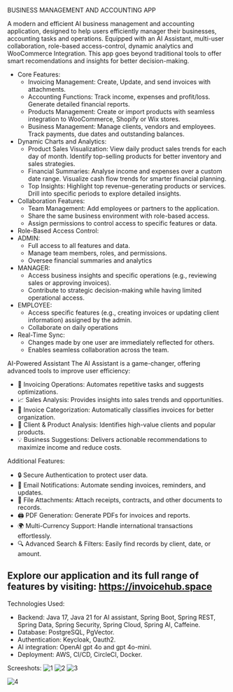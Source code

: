 BUSINESS MANAGEMENT AND ACCOUNTING APP

A modern and efficient AI business management and accounting application, designed to help users efficiently manager their businesses,
accounting tasks and operations. Equipped with an AI Assistant, multi-user collaboration, role-based access-control, dynamic analytics and WooCommerce Integration. This app goes beyond traditional tools to offer smart recomendations and
insights for better decision-making.

- Core Features:
  - Invoicing Management: Create, Update, and send invoices with attachments.
  - Accounting Functions: Track income, expenses and profit/loss. Generate detailed financial reports.
  - Products Management: Create or import products with seamless integration to WooCommerce, Shopify or Wix stores.
  - Business Management: Manage clients, vendors and employees. Track payments, due dates and outstanding balances.
- Dynamic Charts and Analytics:
  - Product Sales Visualization: View daily product sales trends for each day of month. Identify top-selling products for better inventory and sales strategies.
  - Financial Summaries: Analyse income and expenses over a custom date range. Visualize cash flow trends for smarter financial planning.
  - Top Insights: Highlight top revenue-generating products or services. Drill into specific periods to explore detailed insights.
- Collaboration Features:
  - Team Management: Add employees or partners to the application.
  - Share the same business environment with role-based access.
  - Assign permissions to control access to specific features or data.
- Role-Based Access Control:
- ADMIN:
  - Full access to all features and data.
  - Manage team members, roles, and permissions.
  - Oversee financial summaries and analytics
- MANAGER:
  - Access business insights and specific operations (e.g., reviewing sales or approving invoices).
  - Contribute to strategic decision-making while having limited operational access.
- EMPLOYEE:
  - Access specific features (e.g., creating invoices or updating client information) assigned by the admin.
  - Collaborate on daily operations
- Real-Time Sync:
  - Changes made by one user are immediately reflected for others.
  - Enables seamless collaboration across the team.
    
AI-Powered Assistant
The AI Assistant is a game-changer, offering advanced tools to improve user efficiency:
 - 🤖 Invoicing Operations: Automates repetitive tasks and suggests optimizations.
 - 📈 Sales Analysis: Provides insights into sales trends and opportunities.
 - 📂 Invoice Categorization: Automatically classifies invoices for better organization.
 - 👥 Client & Product Analysis: Identifies high-value clients and popular products.
 - 💡 Business Suggestions: Delivers actionable recommendations to maximize income and reduce costs.

Additional Features:
 - 🔒 Secure Authentication to protect user data.
 - 📧 Email Notifications: Automate sending invoices, reminders, and updates.
 - 📂 File Attachments: Attach receipts, contracts, and other documents to records.
 - 🖨️ PDF Generation: Generate PDFs for invoices and reports.
 - 🌍 Multi-Currency Support: Handle international transactions effortlessly.
 - 🔍 Advanced Search & Filters: Easily find records by client, date, or amount.

Explore our application and its full range of features by visiting: https://invoicehub.space
--------------------------------------------------------------------------------------------------------------

Technologies Used:
  - Backend: Java 17, Java 21 for AI assistant, Spring Boot, Spring REST, Spring Data, Spring Security, Spring Cloud,
    Spring AI, Caffeine.
  - Database: PostgreSQL, PgVector.
  - Authentication: Keycloak, Oauth2.
  - AI integration: OpenAI gpt 4o and gpt 4o-mini.
  - Deployment: AWS, CI/CD, CircleCI, Docker.

Screeshots:
![1](https://github.com/user-attachments/assets/89ded796-90fa-41b0-a0bd-7b33318021d7)
![2](https://github.com/user-attachments/assets/2935b7f6-ba29-4f71-adfe-f7829d776b0d)
![3](https://github.com/user-attachments/assets/2ab59dac-1215-40ee-af00-1e36d5d66d60)

![4](https://github.com/user-attachments/assets/e9b89050-ad1e-4708-9fc1-cb95aeaaf0bc)


